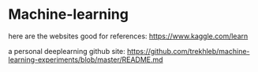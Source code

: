 # Machine-learning


here are the websites good for references:
https://www.kaggle.com/learn

a personal deeplearning github site:
https://github.com/trekhleb/machine-learning-experiments/blob/master/README.md
